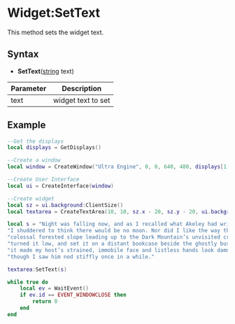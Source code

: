 # Widget:SetText

This method sets the widget text.

## Syntax

- **SetText**([string](https://www.lua.org/manual/5.4/manual.html#6.4) text)

| Parameter | Description |
|---|---|
| text | widget text to set |

## Example

```lua
--Get the displays
local displays = GetDisplays()

--Create a window
local window = CreateWindow("Ultra Engine", 0, 0, 640, 480, displays[1])

--Create User Interface
local ui = CreateInterface(window)

--Create widget
local sz = ui.background:ClientSize()
local textarea = CreateTextArea(10, 10, sz.x - 20, sz.y - 20, ui.background, TEXTAREA_WORDWRAP)

local s = "Night was falling now, and as I recalled what Akeley had written me about those earlier nights "..
"I shuddered to think there would be no moon. Nor did I like the way the farmhouse nestled in the lee of that "..
"colossal forested slope leading up to the Dark Mountain’s unvisited crest. With Akeley’s permission I lighted a small oil lamp, "..
"turned it low, and set it on a distant bookcase beside the ghostly bust of Milton; but afterward I was sorry I had done so, for "..
"it made my host’s strained, immobile face and listless hands look damnably abnormal and corpselike. He seemed half-incapable of motion, "..
"though I saw him nod stiffly once in a while."

textarea:SetText(s)

while true do
    local ev = WaitEvent()
    if ev.id == EVENT_WINDOWCLOSE then
        return 0
    end
end
```
